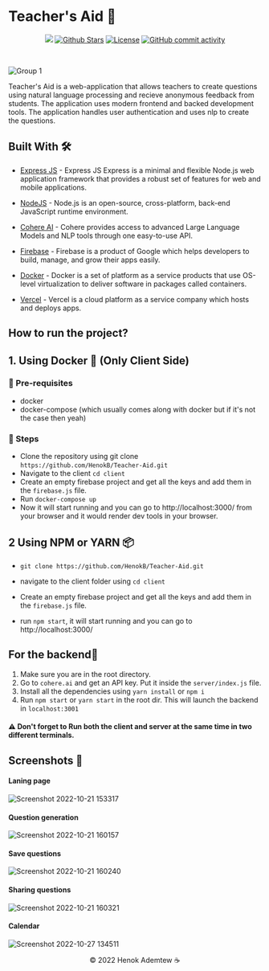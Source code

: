 # Teacher's Aid 🧾</br>

<p align="center">
   <a href="#contributors"><img src="https://img.shields.io/github/contributors/HenokB/Teacher-Aid.svg?color=c0c8d0"></a>
   <a href="https://github.com/HenokB/Teacher-Aid/stargazers"><img src="https://img.shields.io/github/stars/HenokB/Teacher-Aid?color=e4b442" alt="Github Stars"></a>
   <a href="https://github.com/HenokB/Teacher-Aid/blob/main/LICENSE"><img src="https://img.shields.io/badge/license-MIT-9d2235" alt="License"></a>
   <a href="https://github.com/HenokB/Teacher-Aid/commits/main"><img alt="GitHub commit activity" src="https://img.shields.io/github/commit-activity/m/HenokB/Teacher-Aid?color=8b55e3"/></a> 
</p> </br>


![Group 1](https://user-images.githubusercontent.com/46082799/198262471-9bf42ad7-91f0-4231-8438-221270bf84f5.png)


Teacher's Aid is a web-application that allows teachers to create questions using natural language processing and recieve anonymous feedback from students. The application uses modern frontend and backed development tools. The application handles user authentication and uses nlp to create the questions.


## Built With 🛠


- [Express JS](https://expressjs.com) - Express JS Express is a minimal and flexible Node.js web application framework that provides a robust set of features for web and mobile applications. 

- [NodeJS](https://nodejs.org/en/) - Node.js is an open-source, cross-platform, back-end JavaScript runtime environment.

- [Cohere AI](https://cohere.ai/) - Cohere provides access to advanced Large Language Models and NLP tools through one easy-to-use API. 

- [Firebase](https://firebase.google.com/) - Firebase is a product of Google which helps developers to build, manage, and grow their apps easily.

- [Docker](https://www.docker.com) - Docker is a set of platform as a service products that use OS-level virtualization to deliver software in packages called containers. 

- [Vercel](https://vercel.com/) - Vercel is a cloud platform as a service company which hosts and deploys apps.


## How to run the project?
## 1. Using Docker 🐳 (Only Client Side)

### 📌 Pre-requisites
- docker
- docker-compose (which usually comes along with docker but if it's not the case then yeah)

### 📌 Steps 
- Clone the repository using git clone 
```https://github.com/HenokB/Teacher-Aid.git``` 
- Navigate to the client `cd client`
- Create an empty firebase project and get all the keys and add them in the `firebase.js` file.
- Run `docker-compose up`
- Now it will start running and you can go to http://localhost:3000/ from your browser and it would render dev tools in your browser.


## 2 Using NPM or YARN 📦


- `git clone https://github.com/HenokB/Teacher-Aid.git`

- navigate to the client folder using `cd client`

- Create an empty firebase project and get all the keys and add them in the `firebase.js` file.

- run `npm start`, it will start running and you can go to http://localhost:3000/


## For the backend🔌

1. Make sure you are in the root directory.
2. Go to `cohere.ai` and get an API key. Put it inside the `server/index.js` file.
2. Install all the dependencies using `yarn install` or `npm i`
3. Run `npm start` or `yarn start` in the root dir. This will launch the backend in `localhost:3001`

#### ⚠️ Don't forget to Run both the client and server at the same time in two different terminals.

## Screenshots 📸

#### Laning page
![Screenshot 2022-10-21 153317](https://user-images.githubusercontent.com/46082799/197202393-ad8d2ee4-fb21-462e-a10d-069bf4b31f75.jpg)

#### Question generation
![Screenshot 2022-10-21 160157](https://user-images.githubusercontent.com/46082799/197202407-d2a0f9ba-7067-4284-9b1d-110f156c204f.jpg)

####  Save questions
![Screenshot 2022-10-21 160240](https://user-images.githubusercontent.com/46082799/197202418-d344183d-37f7-4d94-a2bf-6bf33f5971ec.jpg)

####  Sharing questions
![Screenshot 2022-10-21 160321](https://user-images.githubusercontent.com/46082799/197202383-d385b9d9-b01d-4b91-8f84-165e32a98f02.jpg)

####  Calendar
![Screenshot 2022-10-27 134511](https://user-images.githubusercontent.com/46082799/198266773-e37c3d08-0a7c-48e7-978f-0ed86e6f40e5.jpg)


<p align="center">© 2022 Henok Ademtew ☕️</p>

